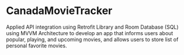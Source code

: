 # CanadaMovieTracker
Applied API integration using Retrofit Library and Room Database (SQL) using MVVM Architecture to develop an app that informs users about popular, playing, and upcoming movies, and allows users to store list of personal favorite movies.
